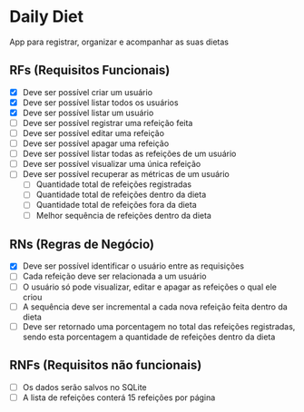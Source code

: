 # Daily Diet
App para registrar, organizar e acompanhar as suas dietas

## RFs (Requisitos Funcionais)

- [X] Deve ser possível criar um usuário
- [X] Deve ser possível listar todos os usuários
- [X] Deve ser possível listar um usuário
- [ ] Deve ser possível registrar uma refeição feita
- [ ] Deve ser possível editar uma refeição
- [ ] Deve ser possível apagar uma refeição
- [ ] Deve ser possível listar todas as refeições de um usuário
- [ ] Deve ser possível visualizar uma única refeição
- [ ] Deve ser possível recuperar as métricas de um usuário
  - [ ] Quantidade total de refeições registradas
  - [ ] Quantidade total de refeições dentro da dieta
  - [ ] Quantidade total de refeições fora da dieta
  - [ ] Melhor sequência de refeições dentro da dieta

## RNs (Regras de Negócio)

- [X] Deve ser possível identificar o usuário entre as requisições
- [ ] Cada refeição deve ser relacionada a um usuário
- [ ] O usuário só pode visualizar, editar e apagar as refeições o qual ele criou
- [ ] A sequência deve ser incremental a cada nova refeição feita dentro da dieta
- [ ] Deve ser retornado uma porcentagem no total das refeições registradas, sendo esta porcentagem a quantidade de refeições dentro da dieta

## RNFs (Requisitos não funcionais)

- [ ] Os dados serão salvos no SQLite
- [ ] A lista de refeições conterá 15 refeições por página
